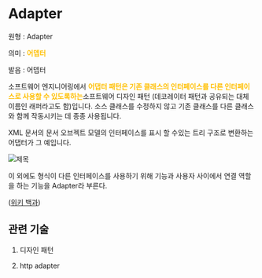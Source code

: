 <d-title>

# Adapter

</d-title>

<d-origin>

원형 : Adapter

</d-origin>

<d-mean>

의미 : <span style="color:#FFBF00; font-weight:bold;">어뎁터</span>

</d-mean>

<d-pronunciation>

발음 : 어뎁터

</d-pronunciation>

<d-content>

소프트웨어 엔지니어링에서 <span style="color:#FFBF00; font-weight:bold;">어댑터 패턴은 기존 클래스의 인터페이스를 다른 인터페이스로 사용할 수 있도록하는</span>소프트웨어 디자인 패턴 (데코레이터 패턴과 공유되는 대체 이름인 래퍼라고도 함)입니다. 소스 클래스를 수정하지 않고 기존 클래스를 다른 클래스와 함께 작동시키는 데 종종 사용됩니다.

XML 문서의 문서 오브젝트 모델의 인터페이스를 표시 할 수있는 트리 구조로 변환하는 어댑터가 그 예입니다.

![제목](../2TAT1C/Adapter_1.jpg)

이 외에도 형식이 다른 인터페이스를 사용하기 위해 기능과 사용자 사이에서 연결 역할을 하는 기능을 Adapter라 부른다.

([위키 백과](https://en.wikipedia.org/wiki/Adapter_pattern))

</d-content>

<d-relation>

## 관련 기술

<d-inner>

1. 디자인 패턴

</d-inner>

<d-inner>

2. http adapter

</d-inner>

</d-relation>

